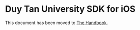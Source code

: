 # Duy Tan University SDK for iOS

This document has been moved to [The Handbook](https://jitsi.github.io/handbook/docs/dev-guide/dev-guide-ios-sdk).
